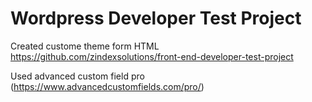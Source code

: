 # Wordpress Developer Test Project

Created custome theme form  HTML https://github.com/zindexsolutions/front-end-developer-test-project

Used advanced custom field pro (https://www.advancedcustomfields.com/pro/)



